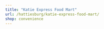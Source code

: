```yaml
---
title: "Katie Express Food Mart"
url: /hattiesburg/katie-express-food-mart/
shop: convenience
---
```

